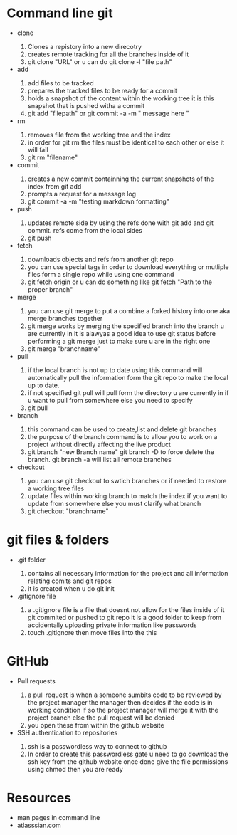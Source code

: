 <h1> Command line git </h1>
<ul>
<li>clone</li>
<ol>
    <li>Clones a repistory into a new direcotry</li>
    <li>creates remote tracking for all the branches inside of it</li>
    <li>git clone "URL" or u can do git clone -l "file path"</li>
</ol>
<li>add</li>
<ol>
    <li>add files to be tracked</li>
    <li>prepares the tracked files to be ready for a commit</li>
    <li>holds a snapshot of the content within the working tree it is this snapshot that is pushed witha a commit </li>
    <li>  git add "filepath" or git commit -a -m " message here "
</ol>
<li>rm</li>
<ol>
    <li>removes file from the working tree and the index</li>
    <li>in order for git rm the files must be identical to each other or else it will fail</li>
    <li>git rm "filename"</li>
</ol>
<li>commit</li>
<ol>
    <li>creates a new commit containning the current snapshots of the index from git add</li>
    <li>prompts a request for a message log</li>
    <li>git commit -a -m "testing markdown formatting"</li>
</ol>
<li>push</li>
<ol>
    <li>updates remote side by using the refs done with git add and git commit. refs come from the local sides</li>
    <li>git push</li>
</ol>
<li>fetch</li>
<ol>
    <li>downloads objects and refs from another git repo</li>
    <li>you can use special tags in order to download everything or mutliple files form a single repo while using one command</li>
    <li> git fetch origin or u can do something like git fetch "Path to the proper branch"</li>
</ol>
<li>merge</li>
<ol>
    <li>you can use git merge to put a combine a forked history into one aka merge branches together</li>
    <li>git merge works by merging the specified branch into the branch u are currently in it is alawyas a good idea to use git status before performing a git merge just to make sure u are in the right one</li>
    <li>git merge "branchname"</li>
</ol>
<li>pull</li>
<ol>
    <li>if the local branch is not up to date using this command will automatically pull the information form the git repo to make the local up to date.</li>
    <li> if not specified git pull will pull form the directory u are currently in if u want to pull from somewhere else you need to specify</li>
    <li>git pull </li>
    
    
</ol>
<li>branch</li>
<ol>
    <li>this command can be used to create,list and delete git branches</li>
    <li>the purpose of the branch command is to allow you to work on a project without directly affecting the live product  </li>
    <li>git branch "new Branch name"  git branch -D to force delete the branch. git branch -a will list all remote branches</li>
</ol>
<li>checkout</li>
<ol>
    <li>you can use git checkout to swtich branches or if needed to restore a working tree files</li>
    <li>update files within working branch to match the index if you want to update from somewhere else you must clarify what branch</li>
    <li>git checkout "branchname"</li>
</ol>
</ul>
<h1> git files & folders </h1>
<ul>
<li>.git folder </li>
<ol>
    <li>contains all necessary information for the project and all information relating comits and git repos</li>
    <li>it is created when u do git init</li>
</ol>
<li>.gitignore file</li>
<ol>
    <li> a .gitignore file is a file that doesnt not allow for the files inside of it git commited or pushed to git repo it is a good folder to keep from accidentally uploading private information like passwords  </li>
    <li>touch .gitignore then move files into the this</li>
</ol>
</ul>
<h1> GitHub </h1>

<ul>
<li>Pull requests</li>
<ol>
    <li>a pull request is when a someone sumbits code to be reviewed by the project manager the manager then decides if the code is in working condition if so the project manager will merge it with the project branch else the pull request will be denied</li>
    <li>you open these from within the github website</li>
</ol>
<li>SSH authentication to repositories</li>
<ol>
    <li>ssh is a passwordless way to connect to github</li>
    <li> In order to create this passwordless gate u need to go download the ssh key from the github website once done give the file permissions using chmod then you are ready </li>
</ol>
</ul>
<h1> Resources </h1>
<ul>
<li> man pages in command line </li>
<li>atlasssian.com</li>
</ul>